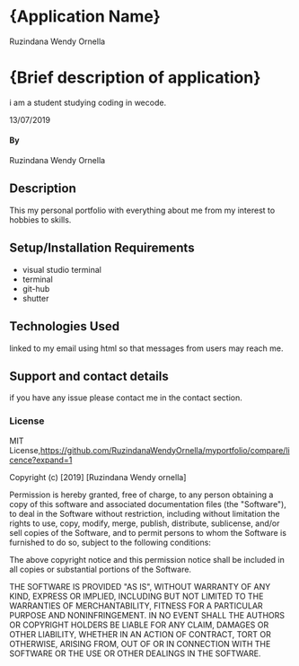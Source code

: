 # {Application Name}
Ruzindana Wendy Ornella
# {Brief description of application}
i am a student studying coding in wecode.

13/07/2019
#### By 
Ruzindana Wendy Ornella
## Description
This my personal portfolio with everything about me from my interest to hobbies to skills.
## Setup/Installation Requirements
* visual studio terminal
* terminal
* git-hub
* shutter

## Technologies Used
linked to my email using html so that messages from users may reach me.
## Support and contact details
if you have any issue please contact me in the contact section.
### License
MIT License,https://github.com/RuzindanaWendyOrnella/myportfolio/compare/licence?expand=1

Copyright (c) [2019] [Ruzindana Wendy ornella]

Permission is hereby granted, free of charge, to any person obtaining a copy
of this software and associated documentation files (the "Software"), to deal
in the Software without restriction, including without limitation the rights
to use, copy, modify, merge, publish, distribute, sublicense, and/or sell
copies of the Software, and to permit persons to whom the Software is
furnished to do so, subject to the following conditions:

The above copyright notice and this permission notice shall be included in all
copies or substantial portions of the Software.

THE SOFTWARE IS PROVIDED "AS IS", WITHOUT WARRANTY OF ANY KIND, EXPRESS OR
IMPLIED, INCLUDING BUT NOT LIMITED TO THE WARRANTIES OF MERCHANTABILITY,
FITNESS FOR A PARTICULAR PURPOSE AND NONINFRINGEMENT. IN NO EVENT SHALL THE
AUTHORS OR COPYRIGHT HOLDERS BE LIABLE FOR ANY CLAIM, DAMAGES OR OTHER
LIABILITY, WHETHER IN AN ACTION OF CONTRACT, TORT OR OTHERWISE, ARISING FROM,
OUT OF OR IN CONNECTION WITH THE SOFTWARE OR THE USE OR OTHER DEALINGS IN THE
SOFTWARE.